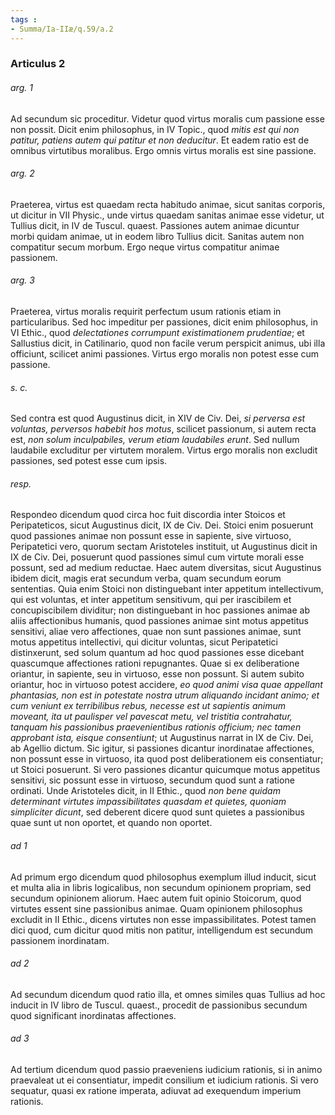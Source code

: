 ```yaml
---
tags : 
- Summa/Ia-IIæ/q.59/a.2
---
```


### Articulus 2

###### arg. 1
Ad secundum sic proceditur. Videtur quod virtus moralis cum passione esse non possit. Dicit enim philosophus, in IV Topic., quod *mitis est qui non patitur, patiens autem qui patitur et non deducitur*. Et eadem ratio est de omnibus virtutibus moralibus. Ergo omnis virtus moralis est sine passione.

###### arg. 2
Praeterea, virtus est quaedam recta habitudo animae, sicut sanitas corporis, ut dicitur in VII Physic., unde virtus quaedam sanitas animae esse videtur, ut Tullius dicit, in IV de Tuscul. quaest. Passiones autem animae dicuntur morbi quidam animae, ut in eodem libro Tullius dicit. Sanitas autem non compatitur secum morbum. Ergo neque virtus compatitur animae passionem.

###### arg. 3
Praeterea, virtus moralis requirit perfectum usum rationis etiam in particularibus. Sed hoc impeditur per passiones, dicit enim philosophus, in VI Ethic., quod *delectationes corrumpunt existimationem prudentiae*; et Sallustius dicit, in Catilinario, quod non facile verum perspicit animus, ubi illa officiunt, scilicet animi passiones. Virtus ergo moralis non potest esse cum passione.

###### s. c.
Sed contra est quod Augustinus dicit, in XIV de Civ. Dei, *si perversa est voluntas, perversos habebit hos motus*, scilicet passionum, si autem recta est, *non solum inculpabiles, verum etiam laudabiles erunt*. Sed nullum laudabile excluditur per virtutem moralem. Virtus ergo moralis non excludit passiones, sed potest esse cum ipsis.

###### resp.
Respondeo dicendum quod circa hoc fuit discordia inter Stoicos et Peripateticos, sicut Augustinus dicit, IX de Civ. Dei. Stoici enim posuerunt quod passiones animae non possunt esse in sapiente, sive virtuoso, Peripatetici vero, quorum sectam Aristoteles instituit, ut Augustinus dicit in IX de Civ. Dei, posuerunt quod passiones simul cum virtute morali esse possunt, sed ad medium reductae. Haec autem diversitas, sicut Augustinus ibidem dicit, magis erat secundum verba, quam secundum eorum sententias. Quia enim Stoici non distinguebant inter appetitum intellectivum, qui est voluntas, et inter appetitum sensitivum, qui per irascibilem et concupiscibilem dividitur; non distinguebant in hoc passiones animae ab aliis affectionibus humanis, quod passiones animae sint motus appetitus sensitivi, aliae vero affectiones, quae non sunt passiones animae, sunt motus appetitus intellectivi, qui dicitur voluntas, sicut Peripatetici distinxerunt, sed solum quantum ad hoc quod passiones esse dicebant quascumque affectiones rationi repugnantes. Quae si ex deliberatione oriantur, in sapiente, seu in virtuoso, esse non possunt. Si autem subito oriantur, hoc in virtuoso potest accidere, *eo quod animi visa quae appellant phantasias, non est in potestate nostra utrum aliquando incidant animo; et cum veniunt ex terribilibus rebus, necesse est ut sapientis animum moveant, ita ut paulisper vel pavescat metu, vel tristitia contrahatur, tanquam his passionibus praevenientibus rationis officium; nec tamen approbant ista, eisque consentiunt*; ut Augustinus narrat in IX de Civ. Dei, ab Agellio dictum. Sic igitur, si passiones dicantur inordinatae affectiones, non possunt esse in virtuoso, ita quod post deliberationem eis consentiatur; ut Stoici posuerunt. Si vero passiones dicantur quicumque motus appetitus sensitivi, sic possunt esse in virtuoso, secundum quod sunt a ratione ordinati. Unde Aristoteles dicit, in II Ethic., quod *non bene quidam determinant virtutes impassibilitates quasdam et quietes, quoniam simpliciter dicunt*, sed deberent dicere quod sunt quietes a passionibus quae sunt ut non oportet, et quando non oportet.

###### ad 1
Ad primum ergo dicendum quod philosophus exemplum illud inducit, sicut et multa alia in libris logicalibus, non secundum opinionem propriam, sed secundum opinionem aliorum. Haec autem fuit opinio Stoicorum, quod virtutes essent sine passionibus animae. Quam opinionem philosophus excludit in II Ethic., dicens virtutes non esse impassibilitates. Potest tamen dici quod, cum dicitur quod mitis non patitur, intelligendum est secundum passionem inordinatam.

###### ad 2
Ad secundum dicendum quod ratio illa, et omnes similes quas Tullius ad hoc inducit in IV libro de Tuscul. quaest., procedit de passionibus secundum quod significant inordinatas affectiones.

###### ad 3
Ad tertium dicendum quod passio praeveniens iudicium rationis, si in animo praevaleat ut ei consentiatur, impedit consilium et iudicium rationis. Si vero sequatur, quasi ex ratione imperata, adiuvat ad exequendum imperium rationis.

